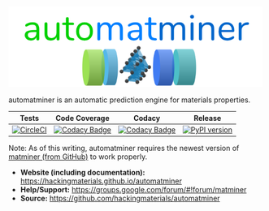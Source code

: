<img src="./docs/source/_static/logo_lowres.png" alt="logo" width="500"/>

automatminer is an automatic prediction engine for materials properties.


| Tests  |   Code Coverage   |  Codacy | Release |
|:----------:|:-------------:|:------:|:------:|
| [![CircleCI](https://img.shields.io/circleci/project/github/hackingmaterials/automatminer/master.svg)](https://circleci.com/gh/hackingmaterials/automatminer) | [![Codacy Badge](https://img.shields.io/codacy/coverage/aa63dd7aa85e480bbe0e924a02ad1540.svg?colorB=brightgreen)](https://www.codacy.com/app/ardunn/automatminer) | [![Codacy Badge](https://img.shields.io/codacy/grade/aa63dd7aa85e480bbe0e924a02ad1540.svg)](https://www.codacy.com/app/ardunn/automatminer) | [![PyPI version](https://img.shields.io/pypi/v/automatminer.svg?colorB=blue)](https://pypi.org/project/automatminer/) |

Note: As of this writing, automatminer requires the newest version of [matminer (from GitHub)](https://github.com/hackingmaterials/matminer) to work properly. 

- **Website (including documentation):** <https://hackingmaterials.github.io/automatminer>
- **Help/Support:** <https://groups.google.com/forum/#!forum/matminer>
- **Source:** <https://github.com/hackingmaterials/automatminer>

